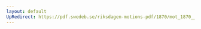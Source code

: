 ```yaml
---
layout: default
UpRedirect: https://pdf.swedeb.se/riksdagen-motions-pdf/1870/mot_1870__ak__00114.pdf
---
```

